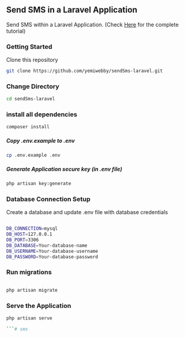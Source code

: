 ## Send SMS in a Laravel Application
Send SMS within a Laravel Application. (Check [Here](https://medium.com/techtrument/send-sms-from-laravel-application-d3ac9d1a4fac) for the complete tutorial)

### Getting Started
Clone this repository

```bash
git clone https://github.com/yemiwebby/sendSms-laravel.git
```

### Change Directory
```bash
cd sendSms-laravel

```

### install all dependencies
```bash
composer install 

```

##### Copy .env.example to .env

```bash
cp .env.example .env
```

##### Generate Application secure key (in .env file)
```bash
php artisan key:generate
```


### Database Connection Setup
Create a database and update .env file with database credentials

```bash

DB_CONNECTION=mysql
DB_HOST=127.0.0.1
DB_PORT=3306
DB_DATABASE=Your-database-name
DB_USERNAME=Your-database-username
DB_PASSWORD=Your-database-password

```

### Run migrations
```bash

php artisan migrate

```
### Serve the Application
```bash
php artisan serve

```#   s m s  
 